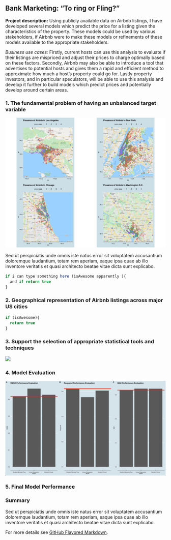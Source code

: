 ## Bank Marketing: “To ring or Fling?”

**Project description:** Using publicly available data on Airbnb listings, I have developed several models which predict the price for a listing given the characteristics of the property. These models could be used by various stakeholders, if Airbnb were to make these models or refinements of these models available to the appropriate stakeholders.

*Business use cases:* Firstly, current hosts can use this analysis to evaluate if their listings are mispriced and adjust their prices to charge optimally based on these factors. Secondly, Airbnb may also be able to introduce a tool that advertises to potential hosts and gives them a rapid and efficient method to approximate how much a host’s property could go for. Lastly property investors, and in particular speculators, will be able to use this analysis and develop it further to build models which predict prices and potentially develop around certain areas.

### 1. The fundamental problem of having an unbalanced target variable

<img src="images/Comb.png?raw=true"/>

Sed ut perspiciatis unde omnis iste natus error sit voluptatem accusantium doloremque laudantium, totam rem aperiam, eaque ipsa quae ab illo inventore veritatis et quasi architecto beatae vitae dicta sunt explicabo. 

```javascript
if i can type something here (isAwesome apparently ){
  and if return true
}
```

### 2. Geographical representation of Airbnb listings across major US cities




```javascript
if (isAwesome){
  return true
}
```

### 3. Support the selection of appropriate statistical tools and techniques

<img src="images/dummy_thumbnail.jpg?raw=true"/>

### 4. Model Evaluation 
<img src="images/comparison.png?raw=true"/>

### 5. Final Model Performance  

### Summary
Sed ut perspiciatis unde omnis iste natus error sit voluptatem accusantium doloremque laudantium, totam rem aperiam, eaque ipsa quae ab illo inventore veritatis et quasi architecto beatae vitae dicta sunt explicabo. 

For more details see [GitHub Flavored Markdown](https://guides.github.com/features/mastering-markdown/).

